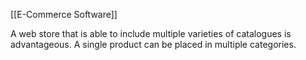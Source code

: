 
[[E-Commerce Software]]

A web store that is able to include multiple varieties of catalogues is advantageous. A single product can be placed in multiple categories.